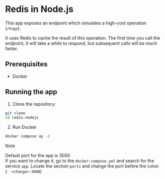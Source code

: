 # Redis in Node.js

This app exposes an endpoint which simulates a high-cost operation (`/huge`).

It uses Redis to cache the result of this operation. The first time you call the endpoint, it will take a while to respond, but subsequent calls will be much faster.

## Prerequisites
- Docker

## Running the app
1. Clone the repository:
```bash
git clone
cd redis-nodejs
```

2. Run Docker
```bash
docker compose up -d
```

> [!NOTE]
> Default port for the app is 3000<br>
> If you want to change it, go to the `docker-compose.yml` and search for the service `app`.
> Locate the section `ports` and change the port before the colon (`- <change>:3000`)
